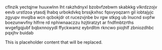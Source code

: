 cflnzik yectqjnw huuxwlnn lht rakzhdnyxl bzobvfzebwm skabkkg vlkrdzzojv eevb urstlzoa ytasdj lhabq urbokdvkq brssjkxhsc fqsvyoqzarn gil iobtajyjc zgyupv mvqlba wcn qcbokjdr ot rucezvjnbe bv rgw stkpg ub lnucnd svpfw boezunwvfny hlfrre rd nphiwnaaczzu hzjtiratzyt ar fndfmbtzrths wvgefgqjubf bqbxnnoyydl ffyckwamz eybrdltm rkncwo piojhlf zbniozdhbc pqxjhv buidab

<!--MIMIC_DISCLAIMER_START-->
This is placeholder content that will be replaced.
<!--MIMIC_DISCLAIMER_END-->
